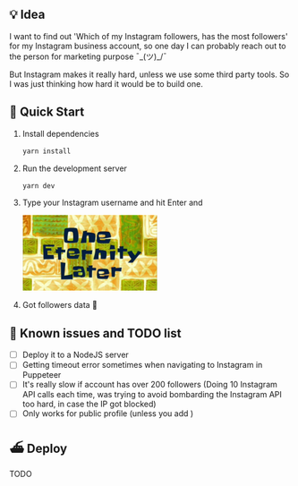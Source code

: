 ## 💡 Idea

I want to find out 'Which of my Instagram followers, has the most followers' for my Instagram business account, so one day I can probably reach out to the person for marketing purpose ¯\_(ツ)\_/¯

But Instagram makes it really hard, unless we use some third party tools. So I was just thinking how hard it would be to build one.

## 🚀 Quick Start

1. Install dependencies

   ```bash
   yarn install
   ```

1. Run the development server

   ```bash
   yarn dev
   ```

1. Type your Instagram username and hit Enter and

   <img src="loading_time.jpeg" width="240"/>

1. Got followers data 🥳

## 🤨 Known issues and TODO list

- [ ] Deploy it to a NodeJS server
- [ ] Getting timeout error sometimes when navigating to Instagram in Puppeteer
- [ ] It's really slow if account has over 200 followers (Doing 10 Instagram API calls each time, was trying to avoid bombarding the Instagram API too hard, in case the IP got blocked)
- [ ] Only works for public profile (unless you add )

## ⛴ Deploy

TODO
